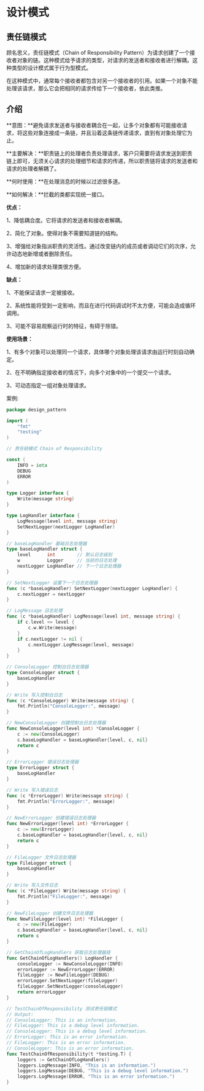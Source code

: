 # 设计模式

## 责任链模式

顾名思义，责任链模式（Chain of Responsibility Pattern）为请求创建了一个接收者对象的链。这种模式给予请求的类型，对请求的发送者和接收者进行解耦。这种类型的设计模式属于行为型模式。

在这种模式中，通常每个接收者都包含对另一个接收者的引用。如果一个对象不能处理该请求，那么它会把相同的请求传给下一个接收者，依此类推。

## 介绍

**意图：**避免请求发送者与接收者耦合在一起，让多个对象都有可能接收请求，将这些对象连接成一条链，并且沿着这条链传递请求，直到有对象处理它为止。

**主要解决：**职责链上的处理者负责处理请求，客户只需要将请求发送到职责链上即可，无须关心请求的处理细节和请求的传递，所以职责链将请求的发送者和请求的处理者解耦了。

**何时使用：**在处理消息的时候以过滤很多道。

**如何解决：**拦截的类都实现统一接口。

**优点：** 

1、降低耦合度。它将请求的发送者和接收者解耦。 

2、简化了对象。使得对象不需要知道链的结构。 

3、增强给对象指派职责的灵活性。通过改变链内的成员或者调动它们的次序，允许动态地新增或者删除责任。 

4、增加新的请求处理类很方便。

**缺点：** 

1、不能保证请求一定被接收。 

2、系统性能将受到一定影响，而且在进行代码调试时不太方便，可能会造成循环调用。 

3、可能不容易观察运行时的特征，有碍于除错。

**使用场景：** 

1、有多个对象可以处理同一个请求，具体哪个对象处理该请求由运行时刻自动确定。 

2、在不明确指定接收者的情况下，向多个对象中的一个提交一个请求。 

3、可动态指定一组对象处理请求。



案例:

```go
package design_pattern

import (
	"fmt"
	"testing"
)

// 责任链模式 Chain of Responsibility

const (
	INFO = iota
	DEBUG
	ERROR
)

type Logger interface {
	Write(message string)
}

type LogHandler interface {
	LogMessage(level int, message string)
	SetNextLogger(nextLogger LogHandler)
}

// baseLogHandler 基础日志处理器
type baseLogHandler struct {
	level      int        // 默认日志级别
	w          Logger     // 当前的日志处理
	nextLogger LogHandler // 下一个日志处理器
}

// SetNextLogger 设置下一个日志处理器
func (c *baseLogHandler) SetNextLogger(nextLogger LogHandler) {
	c.nextLogger = nextLogger
}

// LogMessage 日志处理
func (c *baseLogHandler) LogMessage(level int, message string) {
	if c.level <= level {
		c.w.Write(message)
	}
	if c.nextLogger != nil {
		c.nextLogger.LogMessage(level, message)
	}
}

// ConsoleLogger 控制台日志处理器
type ConsoleLogger struct {
	baseLogHandler
}

// Write 写入控制台日志
func (c *ConsoleLogger) Write(message string) {
	fmt.Println("ConsoleLogger:", message)
}

// NewConsoleLogger 创建控制台日志处理器
func NewConsoleLogger(level int) *ConsoleLogger {
	c := new(ConsoleLogger)
	c.baseLogHandler = baseLogHandler{level, c, nil}
	return c
}

// ErrorLogger 错误日志处理器
type ErrorLogger struct {
	baseLogHandler
}

// Write 写入错误日志
func (c *ErrorLogger) Write(message string) {
	fmt.Println("ErrorLogger:", message)
}

// NewErrorLogger 创建错误日志处理器
func NewErrorLogger(level int) *ErrorLogger {
	c := new(ErrorLogger)
	c.baseLogHandler = baseLogHandler{level, c, nil}
	return c
}

// FileLogger 文件日志处理器
type FileLogger struct {
	baseLogHandler
}

// Write 写入文件日志
func (c *FileLogger) Write(message string) {
	fmt.Println("FileLogger:", message)
}

// NewFileLogger 创建文件日志处理器
func NewFileLogger(level int) *FileLogger {
	c := new(FileLogger)
	c.baseLogHandler = baseLogHandler{level, c, nil}
	return c
}

// GetChainOfLogHandlers 获取日志处理器链
func GetChainOfLogHandlers() LogHandler {
	consoleLogger := NewConsoleLogger(INFO)
	errorLogger := NewErrorLogger(ERROR)
	fileLogger := NewFileLogger(DEBUG)
	errorLogger.SetNextLogger(fileLogger)
	fileLogger.SetNextLogger(consoleLogger)
	return errorLogger
}

// TestChainOfResponsibility 测试责任链模式
// Output:
// ConsoleLogger: This is an information.
// FileLogger: This is a debug level information.
// ConsoleLogger: This is a debug level information.
// ErrorLogger: This is an error information.
// FileLogger: This is an error information.
// ConsoleLogger: This is an error information.
func TestChainOfResponsibility(t *testing.T) {
	loggers := GetChainOfLogHandlers()
	loggers.LogMessage(INFO, "This is an information.")
	loggers.LogMessage(DEBUG, "This is a debug level information.")
	loggers.LogMessage(ERROR, "This is an error information.")
}
```